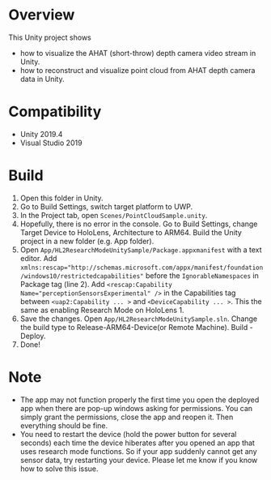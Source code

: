 # Overview
This Unity project shows 

- how to visualize the AHAT (short-throw) depth camera video stream in Unity.
- how to reconstruct and visualize point cloud from AHAT depth camera data in Unity.

# Compatibility
- Unity 2019.4
- Visual Studio 2019

# Build
1. Open this folder in Unity.
2. Go to Build Settings, switch target platform to UWP.
3. In the Project tab, open `Scenes/PointCloudSample.unity`.
4. Hopefully, there is no error in the console. Go to Build Settings, change Target Device to HoloLens, Architecture to ARM64. Build the Unity project in a new folder (e.g. App folder).
5. Open `App/HL2ResearchModeUnitySample/Package.appxmanifest` with a text editor. Add `xmlns:rescap="http://schemas.microsoft.com/appx/manifest/foundation/windows10/restrictedcapabilities"` before the `IgnorableNamespaces` in Package tag (line 2). Add `<rescap:Capability Name="perceptionSensorsExperimental" />` in the Capabilities tag between `<uap2:Capability ... >` and `<DeviceCapability ... >`. This the same as enabling Research Mode on HoloLens 1.
6. Save the changes. Open `App/HL2ResearchModeUnitySample.sln`. Change the build type to Release-ARM64-Device(or Remote Machine). Build - Deploy.
7. Done!

# Note
- The app may not function properly the first time you open the deployed app when there are pop-up windows asking for permissions. You can simply grant the permissions, close the app and reopen it. Then everything should be fine.
- You need to restart the device (hold the power button for several seconds) each time the device hiberates after you opened an app that uses research mode functions. So if your app suddenly cannot get any sensor data, try restarting your device. Please let me know if you know how to solve this issue.